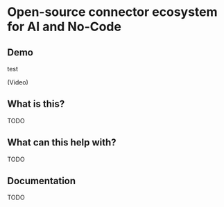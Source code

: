 # Open-source connector ecosystem for AI and No-Code

## Demo

test

(Video)

## What is this?

TODO

## What can this help with?

TODO

## Documentation

TODO
